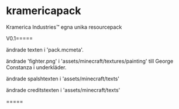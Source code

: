 # kramericapack
Kramerica Industries™ egna unika resourcepack

V0.1=====

ändrade texten i 'pack.mcmeta'.

ändrade 'fighter.png' i 'assets/minecraft/textures/painting' till George Constanza i underkläder.

ändrade spalshtexten i 'assets/minecraft/texts'

ändrade creditstexten i 'assets/minecraft/texts'

=====
